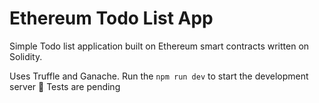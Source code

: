 # Ethereum Todo List App
Simple Todo list application built on Ethereum smart contracts written on Solidity.

Uses Truffle and Ganache.
Run the `npm run dev` to start the development server  🎉
Tests are pending
